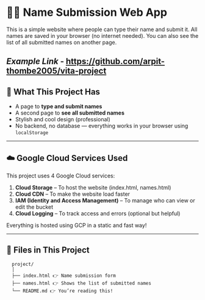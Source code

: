 # 🙋‍♂️ Name Submission Web App

This is a simple website where people can type their name and submit it. All names are saved in your browser (no internet needed). You can also see the list of all submitted names on another page.

*Example Link* - https://github.com/arpit-thombe2005/vita-project
---

## 🔧 What This Project Has

- A page to **type and submit names**
- A second page to **see all submitted names**
- Stylish and cool design (professional)
- No backend, no database — everything works in your browser using `localStorage`

---

## ☁️ Google Cloud Services Used

This project uses 4 Google Cloud services:

1. **Cloud Storage** – To host the website (index.html, names.html)
2. **Cloud CDN** – To make the website load faster
3. **IAM (Identity and Access Management)** – To manage who can view or edit the bucket
4. **Cloud Logging** – To track access and errors (optional but helpful)

Everything is hosted using GCP in a static and fast way!

---

## 📁 Files in This Project
      project/
      │
      ├── index.html 👉 Name submission form
      ├── names.html 👉 Shows the list of submitted names
      └── README.md 👉 You’re reading this!
